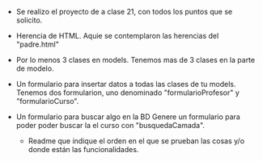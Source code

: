 - Se realizo el proyecto de a clase 21, con todos los puntos que se solicito.
- Herencia de HTML.
  Aquie se contemplaron las herencias del "padre.html"

- Por lo menos 3 clases en models.
  Tenemos mas de 3 clases en la parte de modelo.
  
- Un formulario para insertar datos a todas las clases de tu models.
  Tenemos dos formularion, uno denominado "formularioProfesor" y "formularioCurso".
  
- Un formulario para buscar algo en la BD
  Genere un formulario para poder poder buscar la el curso con "busquedaCamada".
  
  -  Readme que indique el orden en el que se prueban las cosas y/o donde están las funcionalidades.
